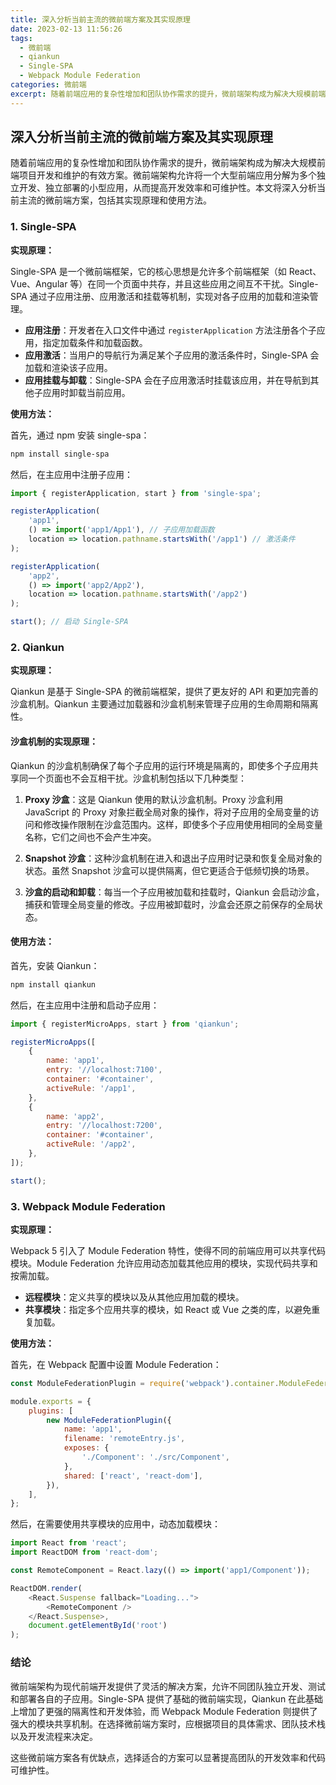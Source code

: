 ```yaml
---
title: 深入分析当前主流的微前端方案及其实现原理
date: 2023-02-13 11:56:26
tags:
  - 微前端
  - qiankun
  - Single-SPA
  - Webpack Module Federation
categories: 微前端
excerpt: 随着前端应用的复杂性增加和团队协作需求的提升，微前端架构成为解决大规模前端项目开发和维护的有效方案。微前端架构允许将一个大型前端应用分解为多个独立开发、独立部署的小型应用，从而提高开发效率和可维护性。本文将深入分析当前主流的微前端方案，包括其实现原理和使用方法。
---
```


## 深入分析当前主流的微前端方案及其实现原理

随着前端应用的复杂性增加和团队协作需求的提升，微前端架构成为解决大规模前端项目开发和维护的有效方案。微前端架构允许将一个大型前端应用分解为多个独立开发、独立部署的小型应用，从而提高开发效率和可维护性。本文将深入分析当前主流的微前端方案，包括其实现原理和使用方法。

### 1. **Single-SPA**

**实现原理：**

Single-SPA 是一个微前端框架，它的核心思想是允许多个前端框架（如 React、Vue、Angular 等）在同一个页面中共存，并且这些应用之间互不干扰。Single-SPA 通过子应用注册、应用激活和挂载等机制，实现对各子应用的加载和渲染管理。

- **应用注册**：开发者在入口文件中通过 `registerApplication` 方法注册各个子应用，指定加载条件和加载函数。
- **应用激活**：当用户的导航行为满足某个子应用的激活条件时，Single-SPA 会加载和渲染该子应用。
- **应用挂载与卸载**：Single-SPA 会在子应用激活时挂载该应用，并在导航到其他子应用时卸载当前应用。

**使用方法：**

首先，通过 npm 安装 single-spa：

```bash
npm install single-spa
```

然后，在主应用中注册子应用：

```javascript
import { registerApplication, start } from 'single-spa';

registerApplication(
	'app1',
	() => import('app1/App1'), // 子应用加载函数
	location => location.pathname.startsWith('/app1') // 激活条件
);

registerApplication(
	'app2',
	() => import('app2/App2'),
	location => location.pathname.startsWith('/app2')
);

start(); // 启动 Single-SPA
```

### 2. **Qiankun**

**实现原理：**

Qiankun 是基于 Single-SPA 的微前端框架，提供了更友好的 API 和更加完善的沙盒机制。Qiankun 主要通过加载器和沙盒机制来管理子应用的生命周期和隔离性。

#### 沙盒机制的实现原理：

Qiankun 的沙盒机制确保了每个子应用的运行环境是隔离的，即使多个子应用共享同一个页面也不会互相干扰。沙盒机制包括以下几种类型：

1. **Proxy 沙盒**：这是 Qiankun 使用的默认沙盒机制。Proxy 沙盒利用 JavaScript 的 Proxy 对象拦截全局对象的操作，将对子应用的全局变量的访问和修改操作限制在沙盒范围内。这样，即使多个子应用使用相同的全局变量名称，它们之间也不会产生冲突。

2. **Snapshot 沙盒**：这种沙盒机制在进入和退出子应用时记录和恢复全局对象的状态。虽然 Snapshot 沙盒可以提供隔离，但它更适合于低频切换的场景。

3. **沙盒的启动和卸载**：每当一个子应用被加载和挂载时，Qiankun 会启动沙盒，捕获和管理全局变量的修改。子应用被卸载时，沙盒会还原之前保存的全局状态。

#### 使用方法：

首先，安装 Qiankun：

```bash
npm install qiankun
```

然后，在主应用中注册和启动子应用：

```javascript
import { registerMicroApps, start } from 'qiankun';

registerMicroApps([
	{
		name: 'app1',
		entry: '//localhost:7100',
		container: '#container',
		activeRule: '/app1',
	},
	{
		name: 'app2',
		entry: '//localhost:7200',
		container: '#container',
		activeRule: '/app2',
	},
]);

start();
```

### 3. **Webpack Module Federation**

**实现原理：**

Webpack 5 引入了 Module Federation 特性，使得不同的前端应用可以共享代码模块。Module Federation 允许应用动态加载其他应用的模块，实现代码共享和按需加载。

- **远程模块**：定义共享的模块以及从其他应用加载的模块。
- **共享模块**：指定多个应用共享的模块，如 React 或 Vue 之类的库，以避免重复加载。

**使用方法：**

首先，在 Webpack 配置中设置 Module Federation：

```javascript
const ModuleFederationPlugin = require('webpack').container.ModuleFederationPlugin;

module.exports = {
	plugins: [
		new ModuleFederationPlugin({
			name: 'app1',
			filename: 'remoteEntry.js',
			exposes: {
				'./Component': './src/Component',
			},
			shared: ['react', 'react-dom'],
		}),
	],
};
```

然后，在需要使用共享模块的应用中，动态加载模块：

```javascript
import React from 'react';
import ReactDOM from 'react-dom';

const RemoteComponent = React.lazy(() => import('app1/Component'));

ReactDOM.render(
	<React.Suspense fallback="Loading...">
		<RemoteComponent />
	</React.Suspense>,
	document.getElementById('root')
);
```

### 结论

微前端架构为现代前端开发提供了灵活的解决方案，允许不同团队独立开发、测试和部署各自的子应用。Single-SPA 提供了基础的微前端实现，Qiankun 在此基础上增加了更强的隔离性和开发体验，而 Webpack Module Federation 则提供了强大的模块共享机制。在选择微前端方案时，应根据项目的具体需求、团队技术栈以及开发流程来决定。

这些微前端方案各有优缺点，选择适合的方案可以显著提高团队的开发效率和代码可维护性。
